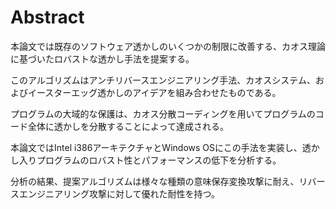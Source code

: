 # Abstract

本論文では既存のソフトウェア透かしのいくつかの制限に改善する、カオス理論に基づいたロバストな透かし手法を提案する。

このアルゴリズムはアンチリバースエンジニアリング手法、カオスシステム、およびイースターエッグ透かしのアイデアを組み合わせたものである。

プログラムの大域的な保護は、カオス分散コーディングを用いてプログラムのコード全体に透かしを分散することによって達成される。

本論文ではIntel i386アーキテクチャとWindows OSにこの手法を実装し、透かし入りプログラムのロバスト性とパフォーマンスの低下を分析する。

分析の結果、提案アルゴリズムは様々な種類の意味保存変換攻撃に耐え、リバースエンジニアリング攻撃に対して優れた耐性を持つ。
